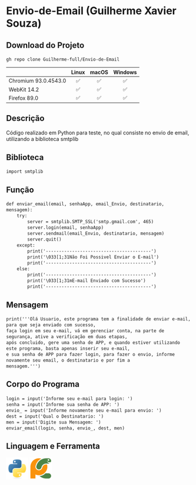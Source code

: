 # Envio-de-Email (Guilherme Xavier Souza)

## Download do Projeto
```
gh repo clone Guilherme-full/Envio-de-Email
```

|          | Linux | macOS | Windows |
|   :---   | :---: | :---: | :---:   |
| Chromium <!-- GEN:chromium-version -->93.0.4543.0<!-- GEN:stop --> | :white_check_mark: | :white_check_mark: | :white_check_mark: |
| WebKit <!-- GEN:webkit-version -->14.2<!-- GEN:stop --> | :white_check_mark: | :white_check_mark: | :white_check_mark: |
| Firefox <!-- GEN:firefox-version -->89.0<!-- GEN:stop --> | :white_check_mark: | :white_check_mark: | :white_check_mark: |

## Descrição
Código realizado em Python para teste, no qual consiste no envio de email, utilizando a biblioteca smtplib

## Biblioteca
```
import smtplib
```

## Função

```
def enviar_email(email, senhaApp, email_Envio, destinatario, mensagem):
    try:
        server = smtplib.SMTP_SSL('smtp.gmail.com', 465)
        server.login(email, senhaApp)
        server.sendmail(email_Envio, destinatario, mensagem)
        server.quit()
    except:
        print('----------------------------------------')
        print('\033[1;31Não Foi Possivel Enviar o E-mail')
        print('----------------------------------------')
    else:
        print('----------------------------------------')
        print('\033[1;31mE-mail Enviado com Sucesso')
        print('----------------------------------------')
```

## Mensagem 
```
print('''Olá Usuario, este programa tem a finalidade de enviar e-mail, para que seja enviado com sucesso,
faça login em seu e-mail, vá em gerenciar conta, na parte de segurança, ative a verificação em duas etapas,
após concluido, gere uma senha de APP, e quando estiver utilizando este programa, basta apenas inserir seu e-mail,
e sua senha de APP para fazer login, para fazer o envio, informe novamente seu email, o destinatario e por fim a
mensagem.''')
```

## Corpo do Programa
```
login = input('Informe seu e-mail para login: ')
senha = input('Informe sua senha de APP: ')
envio_ = input('Informe novamente seu e-mail para envio: ')
dest = input('Qual o Destinatario: ')
men = input('Digite sua Mensagem: ')
enviar_email(login, senha, envio_, dest, men)
```

## Linguagem e Ferramenta
<img align="center"  alt="Python" heigth= "40" width ="60" src="https://raw.githubusercontent.com/devicons/devicon/master/icons/python/python-original.svg"></img>
<img align="center"  alt="Pycharm" heigth= "40" width ="60" src="https://raw.githubusercontent.com/devicons/devicon/master/icons/pycharm/pycharm-original.svg"></img>

